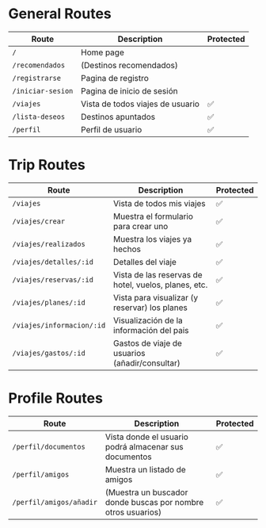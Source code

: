 <h1>General Routes</h1>

| Route             | Description                          | Protected |
|-------------------|--------------------------------------|-----------|
| `/`               | Home page                            |           |
| `/recomendados`   | (Destinos recomendados)              |           |
| `/registrarse`    | Pagina de registro                   |           |
| `/iniciar-sesion` | Pagina de inicio de sesión           |           |
| `/viajes`         | Vista de todos viajes de usuario     | ✅        |
| `/lista-deseos`   | Destinos apuntados                   | ✅        |
| `/perfil`         | Perfil de usuario                    | ✅        |


<h1>Trip Routes</h1>

| Route                     | Description                                          | Protected |
|---------------------------|------------------------------------------------------|-----------|
| `/viajes`                 | Vista de todos mis viajes                            | ✅         |
| `/viajes/crear`           | Muestra el formulario para crear uno                 | ✅         |
| `/viajes/realizados`      | Muestra los viajes ya hechos                         | ✅         |
| `/viajes/detalles/:id`    | Detalles del viaje                                   | ✅         |
| `/viajes/reservas/:id`    | Vista de las reservas de hotel, vuelos, planes, etc. | ✅         |
| `/viajes/planes/:id`      | Vista para visualizar (y reservar) los planes        | ✅         |
| `/viajes/informacion/:id` | Visualización de la información del pais             | ✅         |
| `/viajes/gastos/:id`      | Gastos de viaje de usuarios  (añadir/consultar)      | ✅         |

<h1>Profile Routes</h1>

| Route                   | Description                                                  | Protected |
|-------------------------|--------------------------------------------------------------|-----------|
| `/perfil/documentos`    | Vista donde el usuario podrá almacenar sus documentos        | ✅         |
| `/perfil/amigos`        | Muestra un listado de amigos                                 | ✅         |
| `/perfil/amigos/añadir` | (Muestra un buscador donde buscas por nombre otros usuarios) | ✅         |
